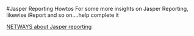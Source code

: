 #Jasper Reporting Howtos
For some more insights on Jasper Reporting, likewise iReport and so on....help complete it

[NETWAYS about Jasper reporting](http://blog.netways.de/series/jasper-reporting/)
